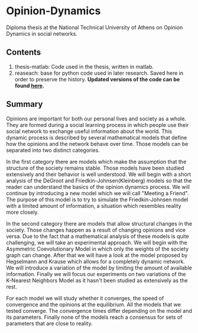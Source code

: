 # Opinion-Dynamics

Diploma thesis at the National Technical University of Athens on Opinion Dynamics in social networks. 

## Contents
1. thesis-matlab: Code used in the thesis, written in matlab.
2. reaseach: base for python code used in later research. Saved here in order to preserve the history. **Updated versions of the code can be found [here](https://github.com/dmpalyvos/opinions-research).**

## Summary
Opinions are important for both our personal lives and society as a whole. They are formed during a social learning process in which people use their social network to exchange useful information about the world. This dynamic process is described by several mathematical models that define how the opinions and the network behave over time. Those models can be separated into two distinct categories.

In the first category there are models which make the assumption that the structure of the society remains stable. Those models have been studied extensively and their behavior is well understood. We will begin with a short analysis of the DeGroot and Friedkin-Johnsen(Kleinberg) models so that the reader can understand the basics of the opinion dynamics process. We will continue by introducing a new model which we will call "Meeting a Friend". The purpose of this model is to try to simulate the Friedkin-Johnsen model with a limited amount of information, a situation which resembles reality more closely.

In the second category there are models that allow structural changes in the society. Those changes happen as a result of changing opinions and vice versa. Due to the fact that a mathematical analysis of these models is quite challenging, we will take an experimental approach. We will begin with the Asymmetric Coevolutionary Model in which only the weights of the society graph can change. After that we will have a look at the model proposed by Hegselmann and Krause which allows for a completely dynamic network. We will introduce a variation of the model by limiting the amount of available information. Finally we will focus our experiments on two variations of the K-Nearest Neighbors Model as it hasn't been studied as extensively as the rest.

For each model we will study whether it converges, the speed of convergence and the opinions at the equilibrium. All the models that we tested converge. The convergence times differ depending on the model and its parameters. Finally none of the models reach a consensus for sets of parameters that are close to reality.
